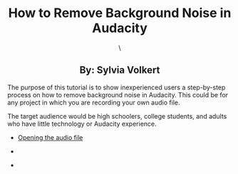 <div align="center">
  <h1>How to Remove Background Noise in Audacity</h1>\
  <h2>By: Sylvia Volkert</h2>
</div>

<p>The purpose of this tutorial is to show inexperienced users a step-by-step process on how to remove background noise in Audacity. This could be for any project in which you are recording your own audio file.</p>

<p>The target audience would be high schoolers, college students, and adults who have little technology or Audacity experience.</p>

* [Opening the audio file](x.md)

* [](x.md)

* [](x.md)
